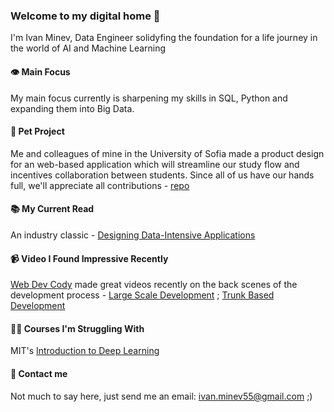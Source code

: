 ### Welcome to my digital home 🏰

I'm Ivan Minev, Data Engineer solidyfing the foundation for a life journey in the world of AI and Machine Learning 

#### 👁️ Main Focus

My main focus currently is sharpening my skills in SQL, Python and expanding them into Big Data.

#### 🐹 Pet Project

Me and colleagues of mine in the University of Sofia made a product design for an web-based application which will streamline our study flow
and incentives collaboration between students. Since all of us have our hands full, we'll appreciate all contributions - [repo](https://github.com/aivan33/noteShare)

#### 📚 My Current Read
An industry classic - [Designing Data-Intensive Applications](https://www.oreilly.com/library/view/designing-data-intensive-applications/9781491903063/)

#### 📹 Video I Found Impressive Recently
[Web Dev Cody](https://www.youtube.com/@WebDevCody) made great videos recently on the back scenes of the development process - [Large Scale Development](https://www.youtube.com/watch?v=Dl-BdxNRUqs) ; [Trunk Based Development](https://www.youtube.com/watch?v=oNmcX6Gozg0)

#### 🧑‍🏫 Courses I'm Struggling With
MIT's [Introduction to Deep Learning](https://www.youtube.com/watch?v=QDX-1M5Nj7s&list=PLtBw6njQRU-rwp5__7C0oIVt26ZgjG9NI)

#### 📧 Contact me
Not much to say here, just send me an email: ivan.minev55@gmail.com ;)
